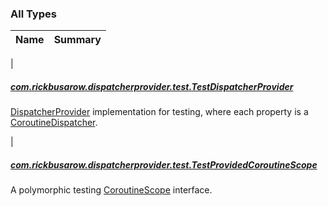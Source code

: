 

### All Types

| Name | Summary |
|---|---|
|

##### [com.rickbusarow.dispatcherprovider.test.TestDispatcherProvider](../com.rickbusarow.dispatcherprovider.test/-test-dispatcher-provider/index.md)

[DispatcherProvider](#) implementation for testing, where each property is a [CoroutineDispatcher](https://kotlin.github.io/kotlinx.coroutines/kotlinx-coroutines-core/kotlinx.coroutines/-coroutine-dispatcher/index.html).


|

##### [com.rickbusarow.dispatcherprovider.test.TestProvidedCoroutineScope](../com.rickbusarow.dispatcherprovider.test/-test-provided-coroutine-scope/index.md)

A polymorphic testing [CoroutineScope](https://kotlin.github.io/kotlinx.coroutines/kotlinx-coroutines-core/kotlinx.coroutines/-coroutine-scope/index.html) interface.


